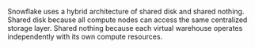 Snowflake uses a hybrid architecture of shared disk and shared nothing. Shared disk because all compute nodes can access the same centralized storage layer. Shared nothing because each virtual warehouse operates independently with its own compute resources.
